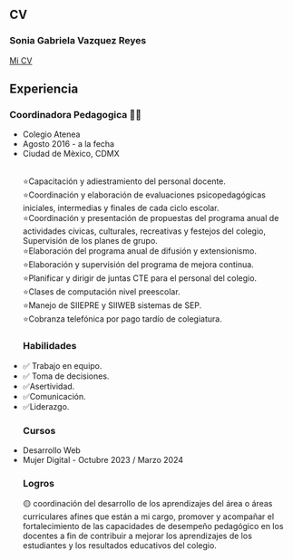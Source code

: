 ## CV

### Sonia Gabriela Vazquez Reyes

[Mi CV](https://www.canva.com/projects/shared-with-you)

## Experiencia

### <p>Coordinadora Pedagogica 👩‍🏫</p>
<ul>
<li>Colegio Atenea</li>
<li>Agosto 2016 - a la fecha</li>
<li>Ciudad de Mèxico, CDMX</li><br>

⭐Capacitación y adiestramiento del personal docente. <br>
⭐Coordinación y elaboración de evaluaciones psicopedagógicas iniciales, intermedias y finales de cada ciclo escolar.   
⭐Coordinación y presentación de propuestas del programa anual de actividades cívicas, culturales, recreativas y festejos del colegio,
Supervisión de los planes de grupo.<br>
⭐Elaboración del programa anual de difusión y extensionismo.<br>
⭐Elaboración y supervisión del programa de mejora continua.<br>
⭐Planificar y dirigir de juntas CTE para el personal del colegio.<br>
⭐Clases de computación nivel preescolar.<br>
⭐Manejo de SIIEPRE y SIIWEB sistemas de SEP.<br>
⭐Cobranza telefónica por pago tardío de colegiatura.

### <p>Habilidades</p>

<li>✅ Trabajo en equipo.</li>
<li>✅ Toma de decisiones.</li>
<li>✅Asertividad.</li>
<li>✅Comunicación.</li>
<li>✅Liderazgo.</li>

### <p>Cursos</p>

<li>Desarrollo Web</li>
<li>Mujer Digital - Octubre 2023 / Marzo 2024</li>

### <p>Logros</p>
🟡 coordinación del desarrollo de los aprendizajes del área o áreas curriculares afines que están a mi cargo, promover y acompañar el fortalecimiento de las capacidades de desempeño pedagógico en los docentes a fin de contribuir a mejorar los aprendizajes de los estudiantes y los resultados educativos del colegio.



